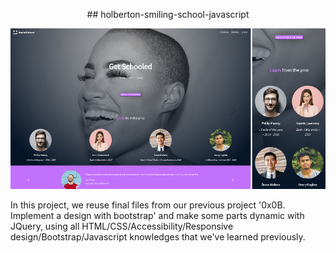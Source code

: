 <p align="center">
## holberton-smiling-school-javascript

![screenshots](https://github.com/sonnentag/holberton-smiling-school-javascript/blob/main/images/hbtn-ss.png?raw=true)

In this project, we reuse final files from our previous project '0x0B. Implement a design with bootstrap' and make some parts dynamic with JQuery, using all HTML/CSS/Accessibility/Responsive design/Bootstrap/Javascript knowledges that we've learned previously.
</p>
